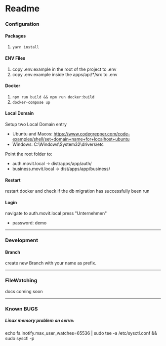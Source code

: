 # Readme

### Configuration

#### Packages

1. `yarn install`

#### ENV Files

1. copy .env.example in the root of the project to .env
2. copy .env.example inside the apps/api/\*/src to .env

#### Docker

1. `npm run build && npm run docker:build`
2. `docker-compose up`

#### Local Domain

Setup two Local Domain entry

* Ubuntu and Macos:
  https://www.codegrepper.com/code-examples/shell/set+domain+name+for+localhost+ubuntu
* Windows:
  C:\Windows\System32\drivers\etc

Point the root folder to:

- auth.movit.local -> dist/apps/app/auth/
- business.movit.local -> dist/apps/app/business/

#### Restart

restart docker and check if the db migration has successfully been run

#### Login

navigate to auth.movit.local
press "Unternehmen"

- password: demo

---

### Development

#### Branch

create new Branch with your name as prefix.

---

### FileWatching

docs coming soon

---

### Known BUGS

##### Linux memory problem on serve:

echo fs.inotify.max_user_watches=65536 | sudo tee -a /etc/sysctl.conf && sudo sysctl -p
